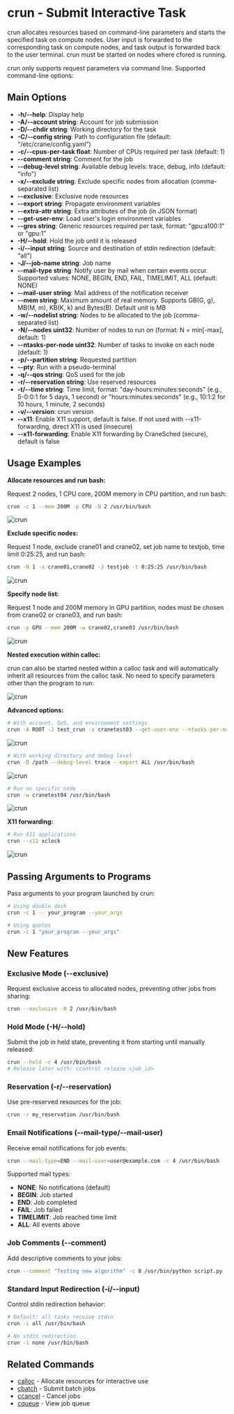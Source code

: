 # crun - Submit Interactive Task

crun allocates resources based on command-line parameters and starts the specified task on compute nodes. User input is forwarded to the corresponding task on compute nodes, and task output is forwarded back to the user terminal. crun must be started on nodes where cfored is running.

crun only supports request parameters via command line. Supported command-line options:

## Main Options

- **-h/--help**: Display help
- **-A/--account string**: Account for job submission
- **-D/--chdir string**: Working directory for the task
- **-C/--config string**: Path to configuration file (default: "/etc/crane/config.yaml")
- **-c/--cpus-per-task float**: Number of CPUs required per task (default: 1)
- **--comment string**: Comment for the job
- **--debug-level string**: Available debug levels: trace, debug, info (default: "info")
- **-x/--exclude string**: Exclude specific nodes from allocation (comma-separated list)
- **--exclusive**: Exclusive node resources
- **--export string**: Propagate environment variables
- **--extra-attr string**: Extra attributes of the job (in JSON format)
- **--get-user-env**: Load user's login environment variables
- **--gres string**: Generic resources required per task, format: "gpu:a100:1" or "gpu:1"
- **-H/--hold**: Hold the job until it is released
- **-i/--input string**: Source and destination of stdin redirection (default: "all")
- **-J/--job-name string**: Job name
- **--mail-type string**: Notify user by mail when certain events occur. Supported values: NONE, BEGIN, END, FAIL, TIMELIMIT, ALL (default: NONE)
- **--mail-user string**: Mail address of the notification receiver
- **--mem string**: Maximum amount of real memory. Supports GB(G, g), MB(M, m), KB(K, k) and Bytes(B). Default unit is MB
- **-w/--nodelist string**: Nodes to be allocated to the job (comma-separated list)
- **-N/--nodes uint32**: Number of nodes to run on (format: N = min[-max], default: 1)
- **--ntasks-per-node uint32**: Number of tasks to invoke on each node (default: 1)
- **-p/--partition string**: Requested partition
- **--pty**: Run with a pseudo-terminal
- **-q/--qos string**: QoS used for the job
- **-r/--reservation string**: Use reserved resources
- **-t/--time string**: Time limit, format: "day-hours:minutes:seconds" (e.g., 5-0:0:1 for 5 days, 1 second) or "hours:minutes:seconds" (e.g., 10:1:2 for 10 hours, 1 minute, 2 seconds)
- **-v/--version**: crun version
- **--x11**: Enable X11 support, default is false. If not used with --x11-forwarding, direct X11 is used (insecure)
- **--x11-forwarding**: Enable X11 forwarding by CraneSched (secure), default is false

## Usage Examples

**Allocate resources and run bash:**

Request 2 nodes, 1 CPU core, 200M memory in CPU partition, and run bash:
```bash
crun -c 1 --mem 200M -p CPU -N 2 /usr/bin/bash
```

![crun](../images/crun/crun_c.png)

**Exclude specific nodes:**

Request 1 node, exclude crane01 and crane02, set job name to testjob, time limit 0:25:25, and run bash:
```bash
crun -N 1 -x crane01,crane02 -J testjob -t 0:25:25 /usr/bin/bash
```

![crun](../images/crun/crun_N1.png)

**Specify node list:**

Request 1 node and 200M memory in GPU partition, nodes must be chosen from crane02 or crane03, and run bash:
```bash
crun -p GPU --mem 200M -w crane02,crane03 /usr/bin/bash
```

![crun](../images/crun/crun_N2.png)

**Nested execution within calloc:**

crun can also be started nested within a calloc task and will automatically inherit all resources from the calloc task. No need to specify parameters other than the program to run:

![crun](../images/crun/crun_N3.png)

**Advanced options:**

```bash
# With account, QoS, and environment settings
crun -A ROOT -J test_crun -x cranetest03 --get-user-env --ntasks-per-node 2 -q test_qos -t 00:20:00 /usr/bin/bash
```

![crun](../images/crun/crun_A.png)

```bash
# With working directory and debug level
crun -D /path --debug-level trace --export ALL /usr/bin/bash
```

![crun](../images/crun/crun_D.png)

```bash
# Run on specific node
crun -w cranetest04 /usr/bin/bash
```

![crun](../images/crun/crun_w.png)

**X11 forwarding:**

```bash
# Run X11 applications
crun --x11 xclock
```

![crun](../images/crun/crun_clock.png)

## Passing Arguments to Programs

Pass arguments to your program launched by crun:

```bash
# Using double dash
crun -c 1 -- your_program --your_args

# Using quotes
crun -c 1 "your_program --your_args"
```

## New Features

### Exclusive Mode (--exclusive)

Request exclusive access to allocated nodes, preventing other jobs from sharing:
```bash
crun --exclusive -N 2 /usr/bin/bash
```

### Hold Mode (-H/--hold)

Submit the job in held state, preventing it from starting until manually released:
```bash
crun --hold -c 4 /usr/bin/bash
# Release later with: ccontrol release <job_id>
```

### Reservation (-r/--reservation)

Use pre-reserved resources for the job:
```bash
crun -r my_reservation /usr/bin/bash
```

### Email Notifications (--mail-type/--mail-user)

Receive email notifications for job events:
```bash
crun --mail-type=END --mail-user=user@example.com -c 4 /usr/bin/bash
```

Supported mail types:
- **NONE**: No notifications (default)
- **BEGIN**: Job started
- **END**: Job completed
- **FAIL**: Job failed
- **TIMELIMIT**: Job reached time limit
- **ALL**: All events above

### Job Comments (--comment)

Add descriptive comments to your jobs:
```bash
crun --comment "Testing new algorithm" -c 8 /usr/bin/python script.py
```

### Standard Input Redirection (-i/--input)

Control stdin redirection behavior:
```bash
# Default: all tasks receive stdin
crun -i all /usr/bin/bash

# No stdin redirection
crun -i none /usr/bin/bash
```

## Related Commands

- [calloc](calloc.md) - Allocate resources for interactive use
- [cbatch](cbatch.md) - Submit batch jobs
- [ccancel](ccancel.md) - Cancel jobs
- [cqueue](cqueue.md) - View job queue
